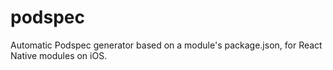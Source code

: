 # podspec
Automatic Podspec generator based on a module's package.json, for React Native modules on iOS.
